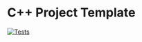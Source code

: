 # C++ Project Template
[![Tests](https://github.com/arttet/cpp-project-template/actions/workflows/workflow.yml/badge.svg?branch=main)](https://github.com/arttet/cpp-project-template/actions/workflows/workflow.yml)
